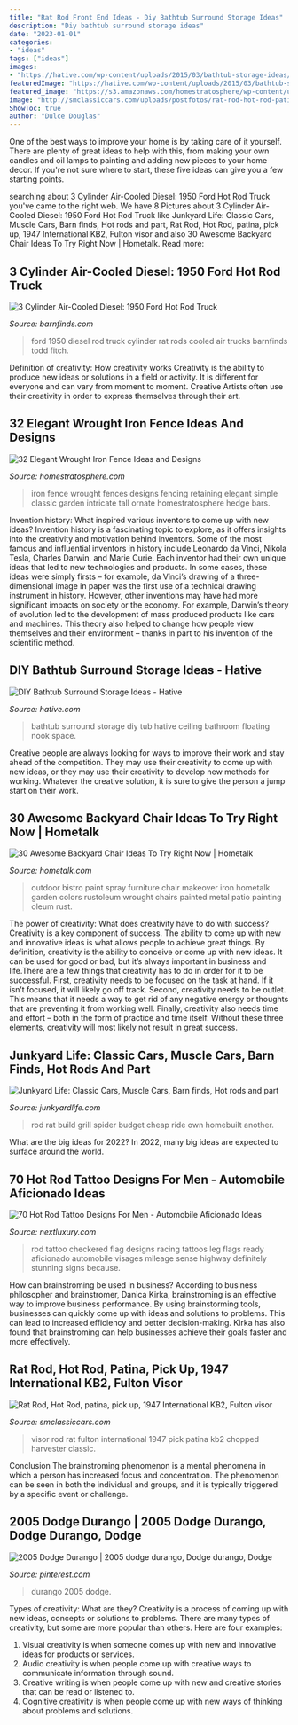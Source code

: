 ```yaml
---
title: "Rat Rod Front End Ideas - Diy Bathtub Surround Storage Ideas"
description: "Diy bathtub surround storage ideas"
date: "2023-01-01"
categories:
- "ideas"
tags: ["ideas"]
images:
- "https://hative.com/wp-content/uploads/2015/03/bathtub-storage-ideas/1-bathtub-surround-storage-ideas.jpg"
featuredImage: "https://hative.com/wp-content/uploads/2015/03/bathtub-storage-ideas/1-bathtub-surround-storage-ideas.jpg"
featured_image: "https://s3.amazonaws.com/homestratosphere/wp-content/uploads/2015/12/11192348/0-wrought-iron-fences.jpg"
image: "http://smclassiccars.com/uploads/postfotos/rat-rod-hot-rod-patina-pick-up-1947-international-kb2-fulton-visor-chopped-4.JPG"
ShowToc: true
author: "Dulce Douglas"
---
```



One of the best ways to improve your home is by taking care of it yourself. There are plenty of great ideas to help with this, from making your own candles and oil lamps to painting and adding new pieces to your home decor. If you're not sure where to start, these five ideas can give you a few starting points.

	

		
searching about 3 Cylinder Air-Cooled Diesel: 1950 Ford Hot Rod Truck you've came to the right web. We have 8 Pictures about 3 Cylinder Air-Cooled Diesel: 1950 Ford Hot Rod Truck like Junkyard Life: Classic Cars, Muscle Cars, Barn finds, Hot rods and part, Rat Rod, Hot Rod, patina, pick up, 1947 International KB2, Fulton visor and also 30 Awesome Backyard Chair Ideas To Try Right Now | Hometalk. Read more:
		
    
## 3 Cylinder Air-Cooled Diesel: 1950 Ford Hot Rod Truck

<img loading=lazy src="http://barnfinds.com/wp-content/uploads/2017/08/1950-Ford-3-cyl-Diesel-1-e1503194636827.jpg" onerror="this.onerror=null;this.src='https://tse1.mm.bing.net/th?id=OIP.MMN_DkYfT8LOPiHZwjMmdgHaFA&amp;pid=15.1';" alt="3 Cylinder Air-Cooled Diesel: 1950 Ford Hot Rod Truck">

_Source: barnfinds.com_

>ford 1950 diesel rod truck cylinder rat rods cooled air trucks barnfinds todd fitch. 

	

Definition of creativity: How creativity works
Creativity is the ability to produce new ideas or solutions in a field or activity. It is different for everyone and can vary from moment to moment. Creative Artists often use their creativity in order to express themselves through their art.

    
## 32 Elegant Wrought Iron Fence Ideas And Designs

<img loading=lazy src="https://s3.amazonaws.com/homestratosphere/wp-content/uploads/2015/12/11192348/0-wrought-iron-fences.jpg" onerror="this.onerror=null;this.src='https://tse3.mm.bing.net/th?id=OIP.0rRir1X4OS6imU4j76rsHQHaE0&amp;pid=15.1';" alt="32 Elegant Wrought Iron Fence Ideas and Designs">

_Source: homestratosphere.com_

>iron fence wrought fences designs fencing retaining elegant simple classic garden intricate tall ornate homestratosphere hedge bars. 

	

Invention history: What inspired various inventors to come up with new ideas?
Invention history is a fascinating topic to explore, as it offers insights into the creativity and motivation behind inventors. Some of the most famous and influential inventors in history include Leonardo da Vinci, Nikola Tesla, Charles Darwin, and Marie Curie. Each inventor had their own unique ideas that led to new technologies and products. In some cases, these ideas were simply firsts – for example, da Vinci’s drawing of a three-dimensional image in paper was the first use of a technical drawing instrument in history. However, other inventions may have had more significant impacts on society or the economy. For example, Darwin’s theory of evolution led to the development of mass produced products like cars and machines. This theory also helped to change how people view themselves and their environment – thanks in part to his invention of the scientific method.

    
## DIY Bathtub Surround Storage Ideas - Hative

<img loading=lazy src="https://hative.com/wp-content/uploads/2015/03/bathtub-storage-ideas/1-bathtub-surround-storage-ideas.jpg" onerror="this.onerror=null;this.src='https://tse4.mm.bing.net/th?id=OIP.YFlWIC3WiTdL0eOw_JcfWgHaLH&amp;pid=15.1';" alt="DIY Bathtub Surround Storage Ideas - Hative">

_Source: hative.com_

>bathtub surround storage diy tub hative ceiling bathroom floating nook space. 

	

Creative people are always looking for ways to improve their work and stay ahead of the competition. They may use their creativity to come up with new ideas, or they may use their creativity to develop new methods for working. Whatever the creative solution, it is sure to give the person a jump start on their work.

    
## 30 Awesome Backyard Chair Ideas To Try Right Now | Hometalk

<img loading=lazy src="https://cdn-fastly.hometalk.com/media/2017/05/18/3855235/s-12-pool-chair-ideas-we-never-would-have-thought-of.jpg?size=1600x1000&amp;nocrop=1" onerror="this.onerror=null;this.src='https://tse1.mm.bing.net/th?id=OIP.mRIMZfd0IfTMg8sEq0GUqwHaKD&amp;pid=15.1';" alt="30 Awesome Backyard Chair Ideas To Try Right Now | Hometalk">

_Source: hometalk.com_

>outdoor bistro paint spray furniture chair makeover iron hometalk garden colors rustoleum wrought chairs painted metal patio painting oleum rust. 

	

The power of creativity: What does creativity have to do with success?
Creativity is a key component of success. The ability to come up with new and innovative ideas is what allows people to achieve great things. By definition, creativity is the ability to conceive or come up with new ideas. It can be used for good or bad, but it’s always important in business and life.There are a few things that creativity has to do in order for it to be successful. First, creativity needs to be focused on the task at hand. If it isn’t focused, it will likely go off track. Second, creativity needs to be outlet. This means that it needs a way to get rid of any negative energy or thoughts that are preventing it from working well. Finally, creativity also needs time and effort – both in the form of practice and time itself. Without these three elements, creativity will most likely not result in great success.

    
## Junkyard Life: Classic Cars, Muscle Cars, Barn Finds, Hot Rods And Part

<img loading=lazy src="https://2.bp.blogspot.com/_09Op0KYA6BQ/S4yPsAGb3iI/AAAAAAAAAsE/DQhkoPSoEto/s320/Rat+Rod+spider+grill.jpg" onerror="this.onerror=null;this.src='https://tse3.mm.bing.net/th?id=OIP.HtPYqqBdVDMLTyKnv1qQogHaF5&amp;pid=15.1';" alt="Junkyard Life: Classic Cars, Muscle Cars, Barn finds, Hot rods and part">

_Source: junkyardlife.com_

>rod rat build grill spider budget cheap ride own homebuilt another. 

	

What are the big ideas for 2022?
In 2022, many big ideas are expected to surface around the world.

    
## 70 Hot Rod Tattoo Designs For Men - Automobile Aficionado Ideas

<img loading=lazy src="http://nextluxury.com/wp-content/uploads/male-lower-legs-car-with-checkered-ribbon-hot-rod-tattoo.jpg" onerror="this.onerror=null;this.src='https://tse4.mm.bing.net/th?id=OIP.qGq53XLAhOjxH9KZAGXeNQHaHa&amp;pid=15.1';" alt="70 Hot Rod Tattoo Designs For Men - Automobile Aficionado Ideas">

_Source: nextluxury.com_

>rod tattoo checkered flag designs racing tattoos leg flags ready aficionado automobile visages mileage sense highway definitely stunning signs because. 

	

How can brainstroming be used in business?
According to business philosopher and brainstromer, Danica Kirka, brainstroming is an effective way to improve business performance. By using brainstorming tools, businesses can quickly come up with ideas and solutions to problems. This can lead to increased efficiency and better decision-making. Kirka has also found that brainstroming can help businesses achieve their goals faster and more effectively.

    
## Rat Rod, Hot Rod, Patina, Pick Up, 1947 International KB2, Fulton Visor

<img loading=lazy src="http://smclassiccars.com/uploads/postfotos/rat-rod-hot-rod-patina-pick-up-1947-international-kb2-fulton-visor-chopped-4.JPG" onerror="this.onerror=null;this.src='https://tse4.mm.bing.net/th?id=OIP.EyUJ_ih9LK38J6I-8tffCQHaFi&amp;pid=15.1';" alt="Rat Rod, Hot Rod, patina, pick up, 1947 International KB2, Fulton visor">

_Source: smclassiccars.com_

>visor rod rat fulton international 1947 pick patina kb2 chopped harvester classic. 

	

Conclusion
The brainstroming phenomenon is a mental phenomena in which a person has increased focus and concentration. The phenomenon can be seen in both the individual and groups, and it is typically triggered by a specific event or challenge.

    
## 2005 Dodge Durango | 2005 Dodge Durango, Dodge Durango, Dodge

<img loading=lazy src="https://i.pinimg.com/736x/45/12/6d/45126d3e80c68b2e7fdaa5422b1987b6.jpg" onerror="this.onerror=null;this.src='https://tse2.mm.bing.net/th?id=OIP.gdqod7s6c36XU_4khIGJ3QAAAA&amp;pid=15.1';" alt="2005 Dodge Durango | 2005 dodge durango, Dodge durango, Dodge">

_Source: pinterest.com_

>durango 2005 dodge. 

	

Types of creativity: What are they?
Creativity is a process of coming up with new ideas, concepts or solutions to problems. There are many types of creativity, but some are more popular than others. Here are four examples: 
1. Visual creativity is when someone comes up with new and innovative ideas for products or services.
2. Audio creativity is when people come up with creative ways to communicate information through sound.
3. Creative writing is when people come up with new and creative stories that can be read or listened to.
4. Cognitive creativity is when people come up with new ways of thinking about problems and solutions.

